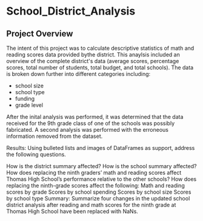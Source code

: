 # School_District_Analysis

## Project Overview
The intent of this project was to calculate descriptive statistics of math and reading scores data provided bythe district. This anaylsis included an overview of the complete district's data (average scores, percentage scores, total number of students, total budget, and total schools). The data is broken down further into different categories including:

- school size
- school type
- funding
- grade level

After the inital analysis was performed, it was determined that the data received for the 9th grade class of one of the schools was possibly fabricated. A second analysis was performed with the erroneous information removed from the dataset.

Results: Using bulleted lists and images of DataFrames as support, address the following questions.

How is the district summary affected?
How is the school summary affected?
How does replacing the ninth graders’ math and reading scores affect Thomas High School’s performance relative to the other schools?
How does replacing the ninth-grade scores affect the following:
Math and reading scores by grade
Scores by school spending
Scores by school size
Scores by school type
Summary: Summarize four changes in the updated school district analysis after reading and math scores for the ninth grade at Thomas High School have been replaced with NaNs.


